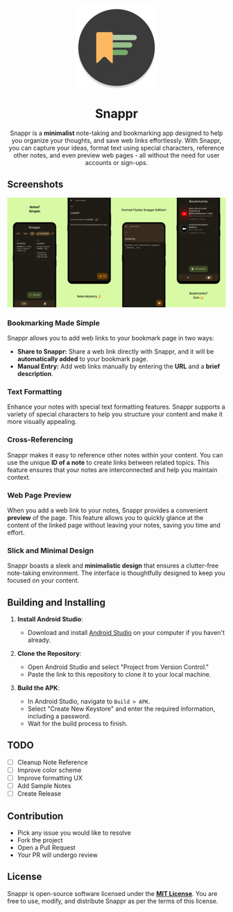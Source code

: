 <div align="center">

<img width="" src="app/src/main/res/mipmap-xxxhdpi/ic_launcher_round.webp" alt="Snappr" align="center">

# Snappr

Snappr is a **minimalist** note-taking and bookmarking app designed to help you organize your thoughts, and save web links effortlessly. With Snappr, you can capture your ideas, format text using special characters, reference other notes, and even preview web pages - all without the need for user accounts or sign-ups.

<div align="left">

## Screenshots

<img src="media/home.png" width="25%" /><img src="media/view.png" width="25%" /><img src="media/edit.png" width="25%" /><img src="media/bookmark.png" width="25%" />

### Bookmarking Made Simple

Snappr allows you to add web links to your bookmark page in two ways:

- **Share to Snappr:** Share a web link directly with Snappr, and it will be **automatically added** to your bookmark page.
- **Manual Entry:** Add web links manually by entering the **URL** and a **brief description**.

### Text Formatting

Enhance your notes with special text formatting features. Snappr supports a variety of special characters to help you structure your content and make it more visually appealing.

### Cross-Referencing

Snappr makes it easy to reference other notes within your content. You can use the unique **ID of a note** to create links between related topics. This feature ensures that your notes are interconnected and help you maintain context.

### Web Page Preview

When you add a web link to your notes, Snappr provides a convenient **preview** of the page. This feature allows you to quickly glance at the content of the linked page without leaving your notes, saving you time and effort.

### Slick and Minimal Design

Snappr boasts a sleek and **minimalistic design** that ensures a clutter-free note-taking environment. The interface is thoughtfully designed to keep you focused on your content.

## Building and Installing
1. **Install Android Studio**:
    - Download and install [Android Studio](https://developer.android.com/studio) on your computer if you haven't already.

2. **Clone the Repository**:
    - Open Android Studio and select "Project from Version Control."
    - Paste the link to this repository to clone it to your local machine.

3. **Build the APK**:
    - In Android Studio, navigate to `Build > APK`.
    - Select "Create New Keystore" and enter the required information, including a password.
    - Wait for the build process to finish.

## TODO

- [ ] Cleanup Note Reference
- [ ] Improve color scheme
- [ ] Improve formatting UX
- [ ] Add Sample Notes
- [ ] Create Release

## Contribution

- Pick any issue you would like to resolve
- Fork the project
- Open a Pull Request
- Your PR will undergo review

## License

Snappr is open-source software licensed under the [**MIT License**](LICENSE). You are free to use, modify, and distribute Snappr as per the terms of this license.
